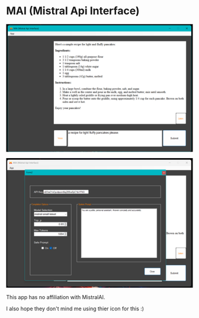 # MAI (Mistral Api Interface)

![MAI](new_preview1.png)  

![MAI](new_preview2.png)

This app has no affiliation with MistralAI.

I also hope they don't mind me using thier icon for this :)
